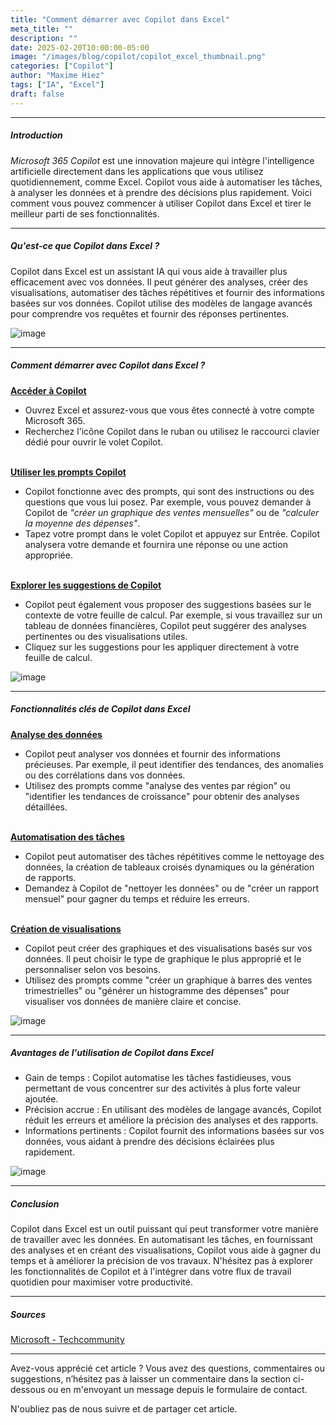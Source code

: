 ```yaml
---
title: "Comment démarrer avec Copilot dans Excel"
meta_title: ""
description: ""
date: 2025-02-20T10:00:00-05:00
image: "/images/blog/copilot/copilot_excel_thumbnail.png"
categories: ["Copilot"]
author: "Maxime Hiez"
tags: ["IA", "Excel"]
draft: false
---
```

---

##### Introduction
*Microsoft 365 Copilot* est une innovation majeure qui intègre l'intelligence artificielle directement dans les applications que vous utilisez quotidiennement, comme Excel. Copilot vous aide à automatiser les tâches, à analyser les données et à prendre des décisions plus rapidement. Voici comment vous pouvez commencer à utiliser Copilot dans Excel et tirer le meilleur parti de ses fonctionnalités.

---

##### Qu'est-ce que Copilot dans Excel ?
Copilot dans Excel est un assistant IA qui vous aide à travailler plus efficacement avec vos données. Il peut générer des analyses, créer des visualisations, automatiser des tâches répétitives et fournir des informations basées sur vos données. Copilot utilise des modèles de langage avancés pour comprendre vos requêtes et fournir des réponses pertinentes.

![image](/images/blog/copilot/copilot_excel_001.png)

---

##### Comment démarrer avec Copilot dans Excel ?
**<u>Accéder à Copilot</u>**
- Ouvrez Excel et assurez-vous que vous êtes connecté à votre compte Microsoft 365.
- Recherchez l'icône Copilot dans le ruban ou utilisez le raccourci clavier dédié pour ouvrir le volet Copilot.
<br/><br/>

**<u>Utiliser les prompts Copilot</u>**
- Copilot fonctionne avec des prompts, qui sont des instructions ou des questions que vous lui posez. Par exemple, vous pouvez demander à Copilot de *"créer un graphique des ventes mensuelles"* ou de *"calculer la moyenne des dépenses"*.
- Tapez votre prompt dans le volet Copilot et appuyez sur Entrée. Copilot analysera votre demande et fournira une réponse ou une action appropriée.
<br/><br/>

**<u>Explorer les suggestions de Copilot</u>**
- Copilot peut également vous proposer des suggestions basées sur le contexte de votre feuille de calcul. Par exemple, si vous travaillez sur un tableau de données financières, Copilot peut suggérer des analyses pertinentes ou des visualisations utiles.
- Cliquez sur les suggestions pour les appliquer directement à votre feuille de calcul.

![image](/images/blog/copilot/copilot_excel_002.png)

---

##### Fonctionnalités clés de Copilot dans Excel

**<u>Analyse des données</u>**
- Copilot peut analyser vos données et fournir des informations précieuses. Par exemple, il peut identifier des tendances, des anomalies ou des corrélations dans vos données.
- Utilisez des prompts comme "analyse des ventes par région" ou "identifier les tendances de croissance" pour obtenir des analyses détaillées.
<br/><br/>

**<u>Automatisation des tâches</u>**
- Copilot peut automatiser des tâches répétitives comme le nettoyage des données, la création de tableaux croisés dynamiques ou la génération de rapports.
- Demandez à Copilot de "nettoyer les données" ou de "créer un rapport mensuel" pour gagner du temps et réduire les erreurs.
<br/><br/>

**<u>Création de visualisations</u>**
- Copilot peut créer des graphiques et des visualisations basés sur vos données. Il peut choisir le type de graphique le plus approprié et le personnaliser selon vos besoins.
- Utilisez des prompts comme "créer un graphique à barres des ventes trimestrielles" ou "générer un histogramme des dépenses" pour visualiser vos données de manière claire et concise.

![image](/images/blog/copilot/copilot_excel_003.png)

---

##### Avantages de l'utilisation de Copilot dans Excel
- Gain de temps : Copilot automatise les tâches fastidieuses, vous permettant de vous concentrer sur des activités à plus forte valeur ajoutée.
- Précision accrue : En utilisant des modèles de langage avancés, Copilot réduit les erreurs et améliore la précision des analyses et des rapports.
- Informations pertinents : Copilot fournit des informations basées sur vos données, vous aidant à prendre des décisions éclairées plus rapidement.

![image](/images/blog/copilot/copilot_excel_004.png)

---

##### Conclusion
Copilot dans Excel est un outil puissant qui peut transformer votre manière de travailler avec les données. En automatisant les tâches, en fournissant des analyses et en créant des visualisations, Copilot vous aide à gagner du temps et à améliorer la précision de vos travaux. N'hésitez pas à explorer les fonctionnalités de Copilot et à l'intégrer dans votre flux de travail quotidien pour maximiser votre productivité.

---

##### Sources
[Microsoft - Techcommunity](https://techcommunity.microsoft.com/blog/excelblog/how-to-get-started-with-copilot/4383870)

---


Avez-vous apprécié cet article ? Vous avez des questions, commentaires ou suggestions, n’hésitez pas à laisser un commentaire dans la section ci-dessous ou en m'envoyant un message depuis le formulaire de contact.

N'oubliez pas de nous suivre et de partager cet article.